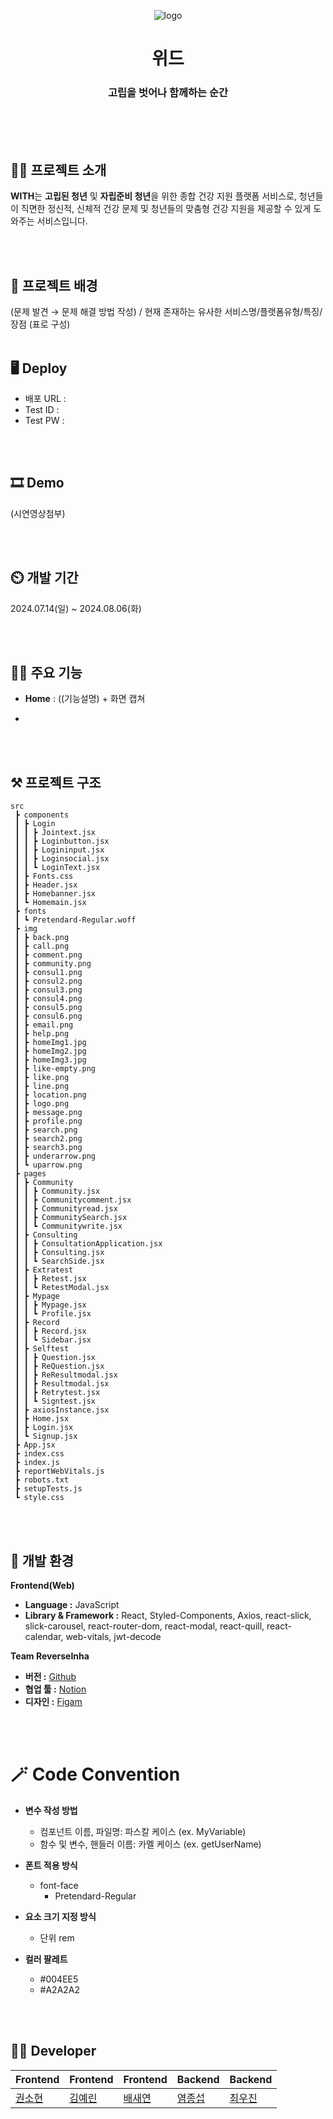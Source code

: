<p align="center">
  <img src="https://github.com/user-attachments/assets/5a222cd2-341f-438f-8ed1-c59ee616280a" alt="logo">
</p>

<h1 align="center">위드</h1>

<h3 align="center">
  <strong>고립을 벗어나 함께하는 순간</strong>
</h3>




<br/><br/><br/>
## 👨‍🏫 프로젝트 소개



**WITH**는 **고립된 청년** 및 **자립준비 청년**을 위한 종합 건강 지원 플랫폼 서비스로, 청년들이 직면한 정신적, 신체적 건강 문제 및 청년들의 맞춤형 건강 지원을 제공할 수 있게 도와주는 서비스입니다.

<br/><br/>
## **🌁 프로젝트 배경**



(문제 발견 → 문제 해결 방법 작성) / 현재 존재하는 유사한 서비스명/플랫폼유형/특징/장점 (표로 구성) 
<br/><br/>
## 🖥️ Deploy



- 배포 URL :
- Test ID :
- Test PW :
  
<br/><br/>
## **🎞 Demo**


(시연영상첨부) 

<br/><br/>
## ⏲️ 개발 기간



2024.07.14(일) ~ 2024.08.06(화)

<br/><br/>
## 🏃‍♂️ 주요 기능



- **Home** : ((기능설명) + 화면 캡쳐

- 

<br/><br/>
## ⚒️ 프로젝트 구조



```
src
 ┣ components
 ┃ ┣ Login
 ┃ ┃ ┣ Jointext.jsx
 ┃ ┃ ┣ Loginbutton.jsx
 ┃ ┃ ┣ Logininput.jsx
 ┃ ┃ ┣ Loginsocial.jsx
 ┃ ┃ ┗ LoginText.jsx
 ┃ ┣ Fonts.css
 ┃ ┣ Header.jsx
 ┃ ┣ Homebanner.jsx
 ┃ ┗ Homemain.jsx
 ┣ fonts
 ┃ ┗ Pretendard-Regular.woff
 ┣ img
 ┃ ┣ back.png
 ┃ ┣ call.png
 ┃ ┣ comment.png
 ┃ ┣ community.png
 ┃ ┣ consul1.png
 ┃ ┣ consul2.png
 ┃ ┣ consul3.png
 ┃ ┣ consul4.png
 ┃ ┣ consul5.png
 ┃ ┣ consul6.png
 ┃ ┣ email.png
 ┃ ┣ help.png
 ┃ ┣ homeImg1.jpg
 ┃ ┣ homeImg2.jpg
 ┃ ┣ homeImg3.jpg
 ┃ ┣ like-empty.png
 ┃ ┣ like.png
 ┃ ┣ line.png
 ┃ ┣ location.png
 ┃ ┣ logo.png
 ┃ ┣ message.png
 ┃ ┣ profile.png
 ┃ ┣ search.png
 ┃ ┣ search2.png
 ┃ ┣ search3.png
 ┃ ┣ underarrow.png
 ┃ ┗ uparrow.png
 ┣ pages
 ┃ ┣ Community
 ┃ ┃ ┣ Community.jsx
 ┃ ┃ ┣ Communitycomment.jsx
 ┃ ┃ ┣ Communityread.jsx
 ┃ ┃ ┣ CommunitySearch.jsx
 ┃ ┃ ┗ Communitywrite.jsx
 ┃ ┣ Consulting
 ┃ ┃ ┣ ConsultationApplication.jsx
 ┃ ┃ ┣ Consulting.jsx
 ┃ ┃ ┗ SearchSide.jsx
 ┃ ┣ Extratest
 ┃ ┃ ┣ Retest.jsx
 ┃ ┃ ┗ RetestModal.jsx
 ┃ ┣ Mypage
 ┃ ┃ ┣ Mypage.jsx
 ┃ ┃ ┗ Profile.jsx
 ┃ ┣ Record
 ┃ ┃ ┣ Record.jsx
 ┃ ┃ ┗ Sidebar.jsx
 ┃ ┣ Selftest
 ┃ ┃ ┣ Question.jsx
 ┃ ┃ ┣ ReQuestion.jsx
 ┃ ┃ ┣ ReResultmodal.jsx
 ┃ ┃ ┣ Resultmodal.jsx
 ┃ ┃ ┣ Retrytest.jsx
 ┃ ┃ ┗ Signtest.jsx
 ┃ ┣ axiosInstance.jsx
 ┃ ┣ Home.jsx
 ┃ ┣ Login.jsx
 ┃ ┗ Signup.jsx
 ┣ App.jsx
 ┣ index.css
 ┣ index.js
 ┣ reportWebVitals.js
 ┣ robots.txt
 ┣ setupTests.js
 ┗ style.css

```
<br/><br/>
## 🔧 개발 환경



**Frontend(Web)**

- **Language :** JavaScript
- **Library & Framework :** React, Styled-Components, Axios, react-slick, slick-carousel, react-router-dom, react-modal, react-quill, react-calendar, web-vitals, jwt-decode

**Team ReverseInha**
- **버전 :** [Github](https://github.com/Reverseinha)
- **협업 툴 :**  [Notion](https://www.notion.so/5cbe671b4dc648dc96e642ac4e8b6bbb?pvs=21)
- **디자인 :**  [Figam](https://www.figma.com/design/2ZcHjlZu1K3I61SGM8mJVv/%EB%A9%8B%EC%82%AC-%EC%A4%91%EC%95%99%ED%95%B4%EC%BB%A4%ED%86%A4?node-id=1-570&t=r9vWFgr8SpenmhbW-1)

<br/><br/>
# 🪄 Code Convention

- **변수 작성 방법**
  - 컴포넌트 이름, 파일명: 파스칼 케이스 (ex. MyVariable)
  - 함수 및 변수, 핸들러 이름: 카멜 케이스 (ex. getUserName)

- **폰트 적용 방식**
  - font-face
    - Pretendard-Regular

- **요소 크기 지정 방식**
  - 단위 rem
 
- **컬러 팔레트**
  - #004EE5
  - #A2A2A2


<br/><br/>
## 🧑‍💻 Developer



| Frontend | Frontend | Frontend | Backend | Backend |
| --- | --- | --- | --- | --- |
| [권소현](https://github.com/hyuke81) | [김예린](https://github.com/yerroong)  | [배새연](https://github.com/Qoopkite) | [염종섭](https://github.com/YeomJongSeop) | [최우진](https://github.com/wxxwls) |


